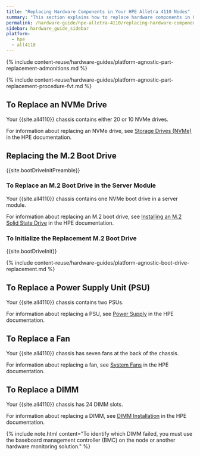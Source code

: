 ```yaml
---
title: "Replacing Hardware Components in Your HPE Alletra 4110 Nodes"
summary: "This section explains how to replace hardware components in HPE Alletra 4110 nodes."
permalink: /hardware-guide/hpe-alletra-4110/replacing-hardware-components.html
sidebar: hardware_guide_sidebar
platform:
  - hpe
  - all4110
---
```


{% include content-reuse/hardware-guides/platform-agnostic-part-replacement-admonitions.md %}

{% include content-reuse/hardware-guides/platform-agnostic-part-replacement-procedure-fvt.md %}

## To Replace an NVMe Drive
Your {{site.all4110}} chassis contains either 20 or 10 NVMe drives.

For information about replacing an NVMe drive, see [Storage Drives (NVMe)](https://support.hpe.com/hpesc/public/docDisplay?docId=sd00002471en_us&page=GUID-99E03D04-E2E2-4226-8043-DD006DEF0C4F.html) in the HPE documentation.

## Replacing the M.2 Boot Drive
{{site.bootDriveInitPreamble}}

### To Replace an M.2 Boot Drive in the Server Module
Your {{site.all4110}} chassis contains one NVMe boot drive in a server module.

For information about replacing an M.2 boot drive, see [Installing an M.2 Solid State Drive](https://support.hpe.com/hpesc/public/docDisplay?docId=sd00002471en_us&page=GUID-2E7D27B3-9665-4615-87A4-4256C3E8373D.html) in the HPE documentation.

### To Initialize the Replacement M.2 Boot Drive
{{site.bootDriveInit}}

{% include content-reuse/hardware-guides/platform-agnostic-boot-drive-replacement.md %}

## To Replace a Power Supply Unit (PSU)
Your {{site.all4110}} chassis contains two PSUs.

For information about replacing a PSU, see [Power Supply](https://support.hpe.com/hpesc/public/docDisplay?docId=sd00002471en_us&page=GUID-B8FE4382-F5A2-423D-9444-3AD4A652A86F.html) in the HPE documentation.

## To Replace a Fan
Your {{site.all4110}} chassis has seven fans at the back of the chassis.

For information about replacing a fan, see [System Fans](https://support.hpe.com/hpesc/public/docDisplay?docId=sd00002471en_us&page=GUID-4A0B9B1C-2ED3-4E2A-8B7A-5BC0D34E5072.html) in the HPE documentation.

## To Replace a DIMM
Your {{site.all4110}} chassis has 24 DIMM slots.

For information about replacing a DIMM, see [DIMM Installation](https://support.hpe.com/hpesc/public/docDisplay?docId=sd00002471en_us&page=GUID-79584D31-2CAF-43DE-BCE0-A512AA6155FE.html) in the HPE documentation.

{% include note.html content="To identify which DIMM failed, you must use the baseboard management controller (BMC) on the node or another hardware monitoring solution." %}

